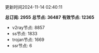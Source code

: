 更新时间2024-11-14 02:40:11

**总订阅: 2955**
**总节点: 36487**
**有效节点: 12365**
- v2ray节点: 8857
- ss节点: 1833
- trojan节点: 1669
- ssr节点: 6
